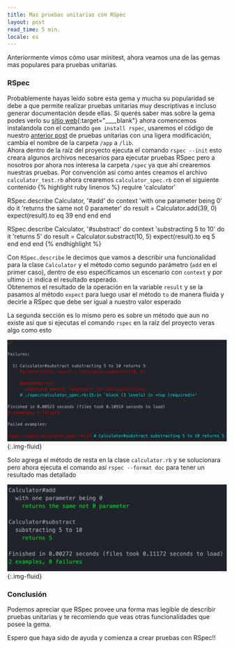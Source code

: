 ```yaml
---
title: Mas pruebas unitarias con RSpec
layout: post
read_time: 5 min.
locale: es
---
```

Anteriormente vimos cómo usar minitest, ahora veamos una de las gemas mas populares para pruebas unitarias.

### RSpec
Probablemente hayas leído sobre esta gema y mucha su popularidad se debe a que permite realizar pruebas unitarias muy descriptivas e incluso generar documentación desde ellas. Si querés saber mas sobre la gema podes verlo su [sitio web](https://rspec.info/){:target="____blank"} ahora comencemos instalandola con el comando `gem install rspec`, usaremos el código de nuestro [anterior post](/2020/02/02/tests) de pruebas unitarias con una ligera modificación, cambia el nombre de la carpeta `/app` a `/lib`.    
Ahora dentro de la raíz del proyecto ejecuta el comando `rspec --init` esto creara algunos archivos necesarios para ejecutar pruebas RSpec pero a nosotros por ahora nos interesa la carpeta `/spec` ya que ahí crearemos nuestras pruebas. Por convención así como antes creamos el archivo `calculator_test.rb` ahora crearemos `calculator_spec.rb` con el siguiente contenido
{% highlight ruby linenos %}
require 'calculator'

RSpec.describe Calculator, '#add' do
  context 'with one parameter being 0' do
    it 'returns the same not 0 parameter' do
      result = Calculator.add(39, 0)
      expect(result).to eq 39
    end
  end
end

RSpec.describe Calculator, '#substract' do
  context 'substracting 5 to 10' do
    it 'returns 5' do
      result = Calculator.substract(10, 5)
      expect(result).to eq 5
    end
  end
end
{% endhighlight %}

Con `RSpec.describe` le decimos que vamos a describir una funcionalidad para la clase `Calculator` y el método como segundo parámetro (`add` en el primer caso), dentro de eso especificamos un escenario con `context` y por ultimo `it` indica el resultado esperado.    
Obtenemos el resultado de la operación en la variable `result` y se la pasamos al método `expect` para luego usar el método `to` de manera fluida y decirle a RSpec que debe ser igual a nuestro valor esperado

La segunda sección es lo mismo pero es sobre un método que aun no existe así que si ejecutas el comando `rspec` en la raíz del proyecto veras algo como esto

![failed rspec](/assets/images/posts/rspec/failed.png){:.img-fluid}

Solo agrega el método de resta en la clase `calculator.rb` y se solucionara pero ahora ejecuta el comando así `rspec --format doc` para tener un resultado mas detallado

![format rspec](/assets/images/posts/rspec/format.png){:.img-fluid}

### Conclusión

Podemos apreciar que RSpec provee una forma mas legible de describir pruebas unitarias y te recomiendo que veas otras funcionalidades que posee la gema.

Espero que haya sido de ayuda y comienza a crear pruebas con RSpec!!
